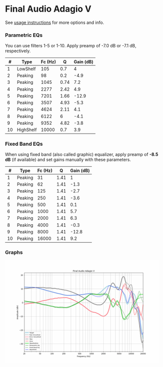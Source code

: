# Final Audio Adagio V
See [usage instructions](https://github.com/jaakkopasanen/AutoEq#usage) for more options and info.

### Parametric EQs
You can use filters 1-5 or 1-10. Apply preamp of -7.0 dB or -7.1 dB, respectively.

|   # | Type      |   Fc (Hz) |    Q |   Gain (dB) |
|-----|-----------|-----------|------|-------------|
|   1 | LowShelf  |       105 | 0.7  |         4   |
|   2 | Peaking   |        98 | 0.2  |        -4.9 |
|   3 | Peaking   |      1045 | 0.74 |         7.2 |
|   4 | Peaking   |      2277 | 2.42 |         4.9 |
|   5 | Peaking   |      7201 | 1.66 |       -12.9 |
|   6 | Peaking   |      3507 | 4.93 |        -5.3 |
|   7 | Peaking   |      4624 | 2.11 |         4.1 |
|   8 | Peaking   |      6122 | 6    |        -4.1 |
|   9 | Peaking   |      9352 | 4.82 |        -3.8 |
|  10 | HighShelf |     10000 | 0.7  |         3.9 |

### Fixed Band EQs
When using fixed band (also called graphic) equalizer, apply preamp of **-8.5 dB** (if available) and set gains manually with these parameters.

|   # | Type    |   Fc (Hz) |    Q |   Gain (dB) |
|-----|---------|-----------|------|-------------|
|   1 | Peaking |        31 | 1.41 |         1   |
|   2 | Peaking |        62 | 1.41 |        -1.3 |
|   3 | Peaking |       125 | 1.41 |        -2.7 |
|   4 | Peaking |       250 | 1.41 |        -3.6 |
|   5 | Peaking |       500 | 1.41 |         0.1 |
|   6 | Peaking |      1000 | 1.41 |         5.7 |
|   7 | Peaking |      2000 | 1.41 |         6.3 |
|   8 | Peaking |      4000 | 1.41 |        -0.3 |
|   9 | Peaking |      8000 | 1.41 |       -12.8 |
|  10 | Peaking |     16000 | 1.41 |         9.2 |

### Graphs
![](./Final%20Audio%20Adagio%20V.png)
